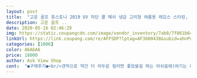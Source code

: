 ```yaml
---
layout: post 
title:  "고운 골프 휴스토니 2019 UV 차단 쿨 메쉬 냉감 고리형 여름용 레깅스 스타킹, 베이지" 
description: 고운 골프 ..
date: 2020-05-16 02:46:29 
img: https://static.coupangcdn.com/image/vendor_inventory/7ab8/7f861b64e09b66393f11075a77ccd7f4c4376e361ec5f5c030ad89f27299.jpg 
linkUrl: https://link.coupang.com/re/AFFSDP?lptag=AF3600438&subid=ahnPublicAsk&pageKey=214293313&itemId=652215355&vendorItemId=4840174670&traceid=V0-113-3959f5d2cb20ac0e 
categories: [1006] 
color: A6A6A6 
price: 18000 
author: Ask View Shop 
cont:  "●구매후기●<br/>갠적으로 약간 더 어두운 컬러면 좋았을걸 하는 아쉬움에(여기는 커피색은 판매안하셔서) 별 하나 뺐어요.<br/><br/>구매자가 착오 없도록<br/>눈에 잘띄게 안내 해주셨으면 합니다.<br/><br/>더운나라에 나갈때 급해서 사게됬어요.<br/><br/>디자인은 랜덤배송인줄 모르고 오해했네요<br/>스타킹 4가지를 사서 동남아 가서 사용해보니 좋았어요 이것저것 따져보니 넷중 2순위?? 제일 비샀지만 그값어치는 하는 듯합니다<br/>아직 착용전이라 필드에서 시원할지는 모르겠지만... <br/>부드럽고 쫀쫀해요<br/>입어보니 색상도 괜찮고 덥지않고 보기보다 두께가 얇았어요<br/>자외선 차단 잘되지만 냉감이라 할 정도까지는 모르겠네요.<br/>(땀도 잘 안나고 더위를 안타는 제가 이정도면 더위 많이타는 분은 하나도 안시원하다 말할것 같음.<br/> 개인차 있음)<br/>자외선차단기능은 이제품이 넷중 제일 난것같아요<br/>" 
---
```

